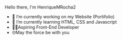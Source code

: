 Hello there, I'm HenriqueMRocha2

- 🔭 I’m currently working on my Website (Portifolio)
- 🌱 I’m currently learning HTML, CSS and Javascript
- 👨‍💻Aspiring Front-End Developer
- 🤓May the force be with you
